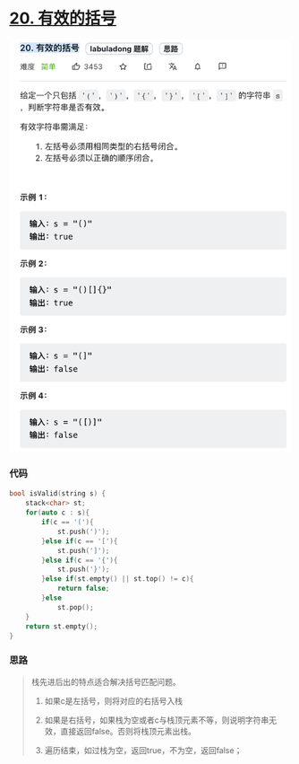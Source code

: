 # [20. 有效的括号](https://leetcode.cn/problems/valid-parentheses/)

![image-20220816235613416](https://raw.githubusercontent.com/damenshi/myImage/main/img/image-20220816235613416.png)

### 代码
```C++
bool isValid(string s) {
    stack<char> st;
    for(auto c : s){
        if(c == '('){
            st.push(')');
        }else if(c == '['){
            st.push(']');
        }else if(c == '{'){
            st.push('}');
        }else if(st.empty() || st.top() != c){
            return false;
        }else
            st.pop();
    }
    return st.empty();
}
```
### 思路
> 栈先进后出的特点适合解决括号匹配问题。
>
> 1. 如果c是左括号，则将对应的右括号入栈
>
> 2. 如果是右括号，如果栈为空或者c与栈顶元素不等，则说明字符串无效，直接返回false。否则将栈顶元素出栈。
> 3. 遍历结束，如过栈为空，返回true，不为空，返回false；